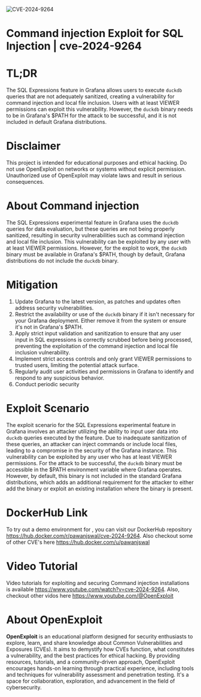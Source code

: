 ![CVE-2024-9264](https://raw.githubusercontent.com/pawanjswal/pawanjswal.github.io/master/cve/cve-2024-9264/assets/thumbnail.jpg)

# Command injection Exploit for SQL Injection | cve-2024-9264

# TL;DR
The SQL Expressions feature in Grafana allows users to execute `duckdb` queries that are not adequately sanitized, creating a vulnerability for command injection and local file inclusion. Users with at least VIEWER permissions can exploit this vulnerability. However, the `duckdb` binary needs to be in Grafana's $PATH for the attack to be successful, and it is not included in default Grafana distributions.

# Disclaimer
This project is intended for educational purposes and ethical hacking. Do not use OpenExploit on networks or systems without explicit permission. Unauthorized use of OpenExploit may violate laws and result in serious consequences.

# About Command injection
The SQL Expressions experimental feature in Grafana uses the `duckdb` queries for data evaluation, but these queries are not being properly sanitized, resulting in security vulnerabilities such as command injection and local file inclusion. This vulnerability can be exploited by any user with at least VIEWER permissions. However, for the exploit to work, the `duckdb` binary must be available in Grafana's $PATH, though by default, Grafana distributions do not include the `duckdb` binary.

# Mitigation
1. Update Grafana to the latest version, as patches and updates often address security vulnerabilities.
2. Restrict the availability or use of the `duckdb` binary if it isn't necessary for your Grafana deployment. Either remove it from the system or ensure it's not in Grafana's $PATH.
3. Apply strict input validation and sanitization to ensure that any user input in SQL expressions is correctly scrubbed before being processed, preventing the exploitation of the command injection and local file inclusion vulnerability.
4. Implement strict access controls and only grant VIEWER permissions to trusted users, limiting the potential attack surface.
5. Regularly audit user activities and permissions in Grafana to identify and respond to any suspicious behavior.
6. Conduct periodic security

# Exploit Scenario
The exploit scenario for the SQL Expressions experimental feature in Grafana involves an attacker utilizing the ability to input user data into `duckdb` queries executed by the feature. Due to inadequate sanitization of these queries, an attacker can inject commands or include local files, leading to a compromise in the security of the Grafana instance. This vulnerability can be exploited by any user who has at least VIEWER permissions. For the attack to be successful, the `duckdb` binary must be accessible in the $PATH environment variable where Grafana operates. However, by default, this binary is not included in the standard Grafana distributions, which adds an additional requirement for the attacker to either add the binary or exploit an existing installation where the binary is present.

# DockerHub Link
To try out a demo environment for , you can visit our DockerHub repository https://hub.docker.com/r/pawanjswal/cve-2024-9264. Also checkout some of other CVE's here https://hub.docker.com/u/pawanjswal

# Video Tutorial
Video tutorials for exploiting  and securing Command injection installations is available https://www.youtube.com/watch?v=cve-2024-9264. Also, checkout other vidos here https://www.youtube.com/@OpenExploit

# About OpenExploit
**OpenExploit** is an educational platform designed for security enthusiasts to explore, learn, and share knowledge about Common Vulnerabilities and Exposures (CVEs). It aims to demystify how CVEs function, what constitutes a vulnerability, and the best practices for ethical hacking. By providing resources, tutorials, and a community-driven approach, OpenExploit encourages hands-on learning through practical experience, including tools and techniques for vulnerability assessment and penetration testing. It's a space for collaboration, exploration, and advancement in the field of cybersecurity.